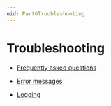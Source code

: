 ```yaml
---
uid: Part6Troubleshooting
---
```


# Troubleshooting

- [Frequently asked questions](xref:faq#frequently-asked-questions)

- [Error messages](xref:ErrorMessages#error-messages)

- [Logging](xref:logging)
